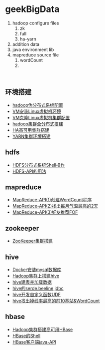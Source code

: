# geekBigData
1. hadoop configure files
   1. zk
   2. full
   3. ha-yarn
2. addition data 
3. java environment lib
4. mapreduce source file
   1. wordCount
   2. 

<br>

## 环境搭建

- [hadoop伪分布式系统配置](https://www.jianshu.com/p/37c698ef01b7)
- [VM安装Linux虚拟机环境](https://www.jianshu.com/p/28cc76683569)
- [VM克隆Linux虚拟机集群配置](https://www.jianshu.com/p/013d57d303a5)
- [hadoop集群全分布式搭建](https://www.jianshu.com/p/c6ad5c6b8027)
- [HA高可用集群搭建](https://www.jianshu.com/p/d79dc75b2928)
- [YARN集群环境搭建](https://www.jianshu.com/p/0ab6b933e76c)


## hdfs
- [HDFS分布式系统Shell操作](https://www.jianshu.com/p/75dbfbe834a6)
- [HDFS-API的用法](https://www.jianshu.com/p/37bf7d4b99c6)

## mapreduce

- [MapReduce-API(1)创建WordCount程序](https://www.jianshu.com/p/3fbfb7cfad2c)
- [MapReduce-API(2)找出每月气温最高的2天](https://www.jianshu.com/p/edbb49d73547)
- [MapReduce-API(3)好友推荐FOF](https://www.jianshu.com/p/4e8d13d29ca4)



## zookeeper

- [ZooKeeper集群搭建](https://www.jianshu.com/p/e4877035c68a)

## hive
- [Docker安装mysql数据库](https://www.jianshu.com/p/ad078c78e10a)
- [Hadoop集群上搭建hive](https://www.jianshu.com/p/ec3aa7294130)
- [hive建表并加载数据](https://www.jianshu.com/p/a6cdbe69c9c7)
- [hive的serde,beeline,jdbc](https://www.jianshu.com/p/4b9e58eceff5)
- [hive开发自定义函数UDF](https://www.jianshu.com/p/0f7ed271e480)
- [hive找出掉线率最高的前10基站&WordCount](https://www.jianshu.com/p/23665de0f9c6)



## hbase

- [Hadoop集群搭建高可用HBase](https://www.jianshu.com/p/ecae88481db2)
- [HBase的Shell](https://www.jianshu.com/p/fef6d730731a)
- [HBase客户端java-API](https://www.jianshu.com/p/66f5d64820bf)

